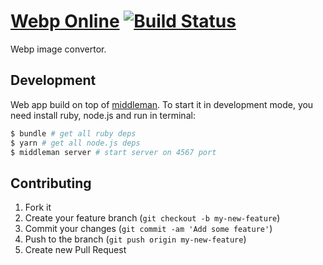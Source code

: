 # [Webp Online](https://webp.leopard.in.ua/) [![Build Status](https://travis-ci.org/le0pard/webp-wasm.svg?branch=master)](https://travis-ci.org/le0pard/webp-wasm)

Webp image convertor. 

## Development

Web app build on top of [middleman](http://middlemanapp.com/). To start it in development mode, you need install ruby, node.js and run in terminal:

```bash
$ bundle # get all ruby deps
$ yarn # get all node.js deps
$ middleman server # start server on 4567 port
```

## Contributing

1. Fork it
2. Create your feature branch (`git checkout -b my-new-feature`)
3. Commit your changes (`git commit -am 'Add some feature'`)
4. Push to the branch (`git push origin my-new-feature`)
5. Create new Pull Request
